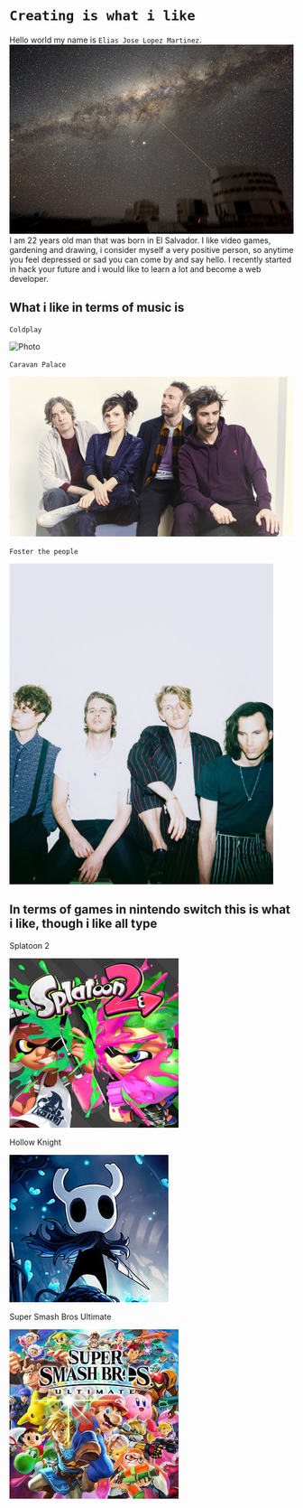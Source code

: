 # `Creating is what i like`

Hello world my name is `Elias Jose Lopez Martinez`.
![Photo](../assets/milky-way.jpg)I am 22 years old man that was born in El
Salvador. I like video games, gardening and drawing, i consider myself a very
positive person, so anytime you feel depressed or sad you can come by and say
hello. I recently started in hack your future and i would like to learn a lot
and become a web developer.

## What i like in terms of music is

`Coldplay`

![Photo](../assets/coldplay.jpg)

`Caravan Palace`

![Photo](../assets/caravan.jpg)

`Foster the people`

![Photo](../assets/foster.jpg)

## In terms of games in nintendo switch this is what i like, though i like all type

Splatoon 2

![photo](../assets/Splatoon.jpg)

Hollow Knight

![Photo](../assets/hollow.jpg)

Super Smash Bros Ultimate

![Photo](/assets/smbu.jpg)
